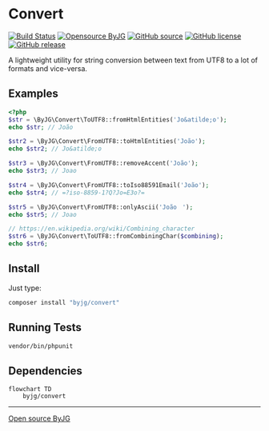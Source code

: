 # Convert

[![Build Status](https://github.com/byjg/php-convert/actions/workflows/phpunit.yml/badge.svg?branch=master)](https://github.com/byjg/php-convert/actions/workflows/phpunit.yml) 
[![Opensource ByJG](https://img.shields.io/badge/opensource-byjg-success.svg)](http://opensource.byjg.com)
[![GitHub source](https://img.shields.io/badge/Github-source-informational?logo=github)](https://github.com/byjg/php-convert/) 
[![GitHub license](https://img.shields.io/github/license/byjg/php-convert.svg)](https://opensource.byjg.com/opensource/licensing.html) 
[![GitHub release](https://img.shields.io/github/release/byjg/php-convert.svg)](https://github.com/byjg/php-convert/releases/)

A lightweight utility for string conversion between text from UTF8 to a lot of formats and vice-versa.

## Examples

```php
<?php
$str = \ByJG\Convert\ToUTF8::fromHtmlEntities('Jo&atilde;o');
echo $str; // João

$str2 = \ByJG\Convert\FromUTF8::toHtmlEntities('João');
echo $str2; // Jo&atilde;o

$str3 = \ByJG\Convert\FromUTF8::removeAccent('João');
echo $str3; // Joao

$str4 = \ByJG\Convert\FromUTF8::toIso88591Email('João');
echo $str4; // =?iso-8859-1?Q?Jo=E3o?=

$str5 = \ByJG\Convert\FromUTF8::onlyAscii('Joãoﾠ');
echo $str5; // Joao

// https://en.wikipedia.org/wiki/Combining_character
$str6 = \ByJG\Convert\ToUTF8::fromCombiningChar($combining);
echo $str6;
```

## Install

Just type:

```bash
composer install "byjg/convert"
```

## Running Tests

```bash
vendor/bin/phpunit
```

## Dependencies

```mermaid  
flowchart TD  
    byjg/convert  
```

----  
[Open source ByJG](http://opensource.byjg.com)
